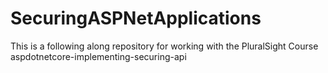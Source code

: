# SecuringASPNetApplications
This is a following along repository for working with the PluralSight Course aspdotnetcore-implementing-securing-api
